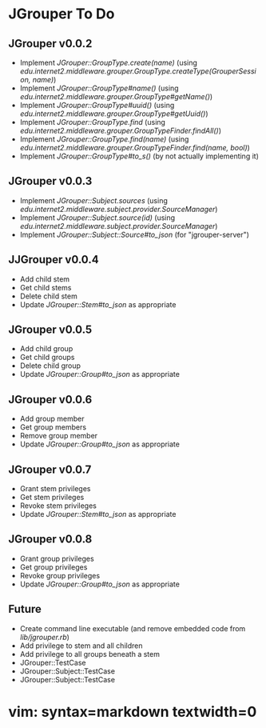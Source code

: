 JGrouper To Do
==============

JGrouper v0.0.2
---------------
* Implement *JGrouper::GroupType.create(name)* (using *edu.internet2.middleware.grouper.GroupType.createType(GrouperSession, name)*)
* Implement *JGrouper::GroupType#name()* (using *edu.internet2.middleware.grouper.GroupType#getName()*)
* Implement *JGrouper::GroupType#uuid()* (using *edu.internet2.middleware.grouper.GroupType#getUuid()*)
* Implement *JGrouper::GroupType.find* (using *edu.internet2.middleware.grouper.GroupTypeFinder.findAll()*)
* Implement *JGrouper::GroupType.find(name)* (using *edu.internet2.middleware.grouper.GroupTypeFinder.find(name, bool)*)
* Implement *JGrouper::GroupType#to_s()* (by not actually implementing it)


JGrouper v0.0.3
---------------
* Implement *JGrouper::Subject.sources* (using *edu.internet2.middleware.subject.provider.SourceManager*)
* Implement *JGrouper::Subject.source(id)* (using *edu.internet2.middleware.subject.provider.SourceManager*)
* Implement *JGrouper::Subject::Source#to_json* (for "jgrouper-server")


JJGrouper v0.0.4
---------------
* Add child stem
* Get child stems
* Delete child stem
* Update *JGrouper::Stem#to_json* as appropriate


JGrouper v0.0.5
---------------
* Add child group
* Get child groups
* Delete child group
* Update *JGrouper::Group#to_json* as appropriate


JGrouper v0.0.6
---------------
* Add group member
* Get group members
* Remove group member
* Update *JGrouper::Group#to_json* as appropriate


JGrouper v0.0.7
---------------
* Grant stem privileges
* Get stem privileges
* Revoke stem privileges
* Update *JGrouper::Stem#to_json* as appropriate


JGrouper v0.0.8
---------------
* Grant group privileges
* Get group privileges
* Revoke group privileges
* Update *JGrouper::Group#to_json* as appropriate


Future
------
* Create command line executable (and remove embedded code from *lib/jgrouper.rb*)
* Add privilege to stem and all children
* Add privilege to all groups beneath a stem
* JGrouper::TestCase
* JGrouper::Subject::TestCase
* JGrouper::Subject::TestCase

# vim: syntax=markdown textwidth=0


